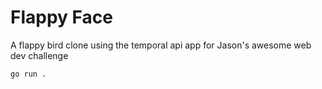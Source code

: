 # Flappy Face

A flappy bird clone using the temporal api app for Jason's awesome web dev challenge

```bash
go run .
```
